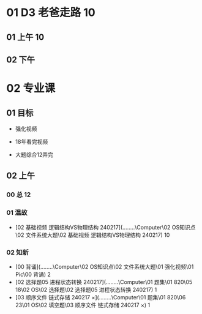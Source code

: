 # 01 D3 老爸走路 10



## 01 上午 10



## 02 下午



# 02 专业课



## 01 目标

* 强化视频

* 18年看完视频

* 大题综合12弄完

  



## 02 上午



### 00 总 12

### 01 温故

*  [02 基础视频 逻辑结构VS物理结构 240217](..\..\..\..\Computer\02 OS知识点\02 文件系统大题\02 基础视频 逻辑结构VS物理结构 240217) 10



### 02 知新

* [00 背诵](..\..\..\..\Computer\02 OS知识点\02 文件系统大题\01 强化视频\01 Pic\00 背诵) 2
* [02 选择题05 进程状态转换 240217](..\..\..\..\Computer\01 题集\01 820\05 18\02 OS\02 选择题\02 选择题05 进程状态转换 240217) 1
*  [03 顺序文件 链式存储 240217 ×](..\..\..\..\Computer\01 题集\01 820\06 23\01 OS\02 填空题\03 顺序文件 链式存储 240217 ×)  1




